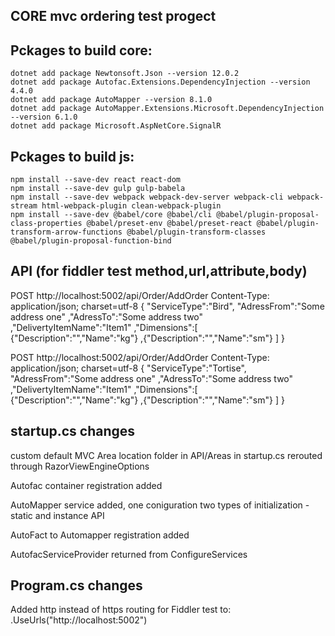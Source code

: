 ## CORE mvc ordering test progect


Pckages to build core:
-------------------------------------------------------
    dotnet add package Newtonsoft.Json --version 12.0.2
    dotnet add package Autofac.Extensions.DependencyInjection --version 4.4.0
    dotnet add package AutoMapper --version 8.1.0
    dotnet add package AutoMapper.Extensions.Microsoft.DependencyInjection --version 6.1.0
    dotnet add package Microsoft.AspNetCore.SignalR

Pckages to build js:
-------------------------------------------------------
    npm install --save-dev react react-dom
    npm install --save-dev gulp gulp-babela
    npm install --save-dev webpack webpack-dev-server webpack-cli webpack-stream html-webpack-plugin clean-webpack-plugin
    npm install --save-dev @babel/core @babel/cli @babel/plugin-proposal-class-properties @babel/preset-env @babel/preset-react @babel/plugin-transform-arrow-functions @babel/plugin-transform-classes @babel/plugin-proposal-function-bind



API (for fiddler test method,url,attribute,body)
-------------------------------------------------------
POST
http://localhost:5002/api/Order/AddOrder
Content-Type: application/json; charset=utf-8
{
    "ServiceType":"Bird",
	"AdressFrom":"Some address one"
	,"AdressTo":"Some address two"
	,"DelivertyItemName":"Item1"
	,"Dimensions":[
		{"Description":"","Name":"kg"}
		,{"Description":"","Name":"sm"}
	]
}

POST
http://localhost:5002/api/Order/AddOrder
Content-Type: application/json; charset=utf-8
{
    "ServiceType":"Tortise",
	"AdressFrom":"Some address one"
	,"AdressTo":"Some address two"
	,"DelivertyItemName":"Item1"
	,"Dimensions":[
		{"Description":"","Name":"kg"}
		,{"Description":"","Name":"sm"}
	]
}




startup.cs changes
-------------------------------------------------------
custom default MVC Area location folder in API/Areas
in startup.cs rerouted through  RazorViewEngineOptions

Autofac container registration added

AutoMapper service added, 
one coniguration 
two types of initialization - static and instance API

AutoFact to Automapper registration added

AutofacServiceProvider returned from ConfigureServices


Program.cs changes
-------------------------------------------------------
Added http instead of https routing for Fiddler test to:
    .UseUrls("http://localhost:5002")



